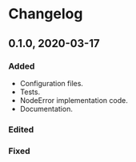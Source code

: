 # Changelog

## 0.1.0, 2020-03-17

### Added

- Configuration files.
- Tests.
- NodeError implementation code.
- Documentation.

### Edited

### Fixed
